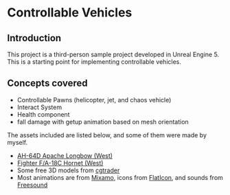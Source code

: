 # Controllable Vehicles
## Introduction
This project is a third-person sample project developed in Unreal Engine 5.  
This is a starting point for implementing controllable vehicles.

## Concepts covered
- Controllable Pawns (helicopter, jet, and chaos vehicle)
- Interact System
- Health component
- fall damage with getup animation based on mesh orientation

The assets included are listed below, and some of them were made by myself.
- [AH-64D Apache Longbow (West)](https://www.unrealengine.com/marketplace/en-US/product/ah-64d-apache-longbow-us)
- [Fighter F/A-18C Hornet (West)](https://www.unrealengine.com/marketplace/en-US/product/fighter-f-a-18c-hornet)
- Some free 3D models from [cgtrader](https://www.cgtrader.com/)
- Most animations are from [Mixamo](https://www.mixamo.com/), icons from [FlatIcon](https://www.flaticon.com/), and sounds from [Freesound](https://freesound.org/)
